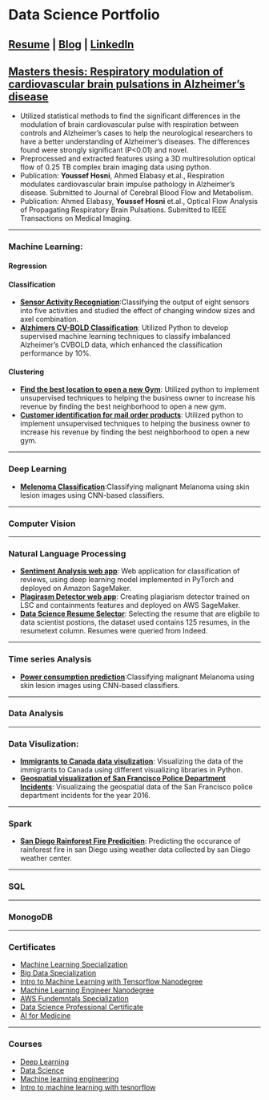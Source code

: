 # Data Science Portfolio  
[Resume](https://github.com/youssefHosni/Data-Science-Portofolio/blob/main/Hosni_Youssef_Resume.pdf) | [Blog](https://youssefraafat57.medium.com/list/data-science-and-machine-learning-8a3c0a6311c2) | [LinkedIn](https://www.linkedin.com/in/youssef-hosni-b2960b135/)
---

## [Masters thesis: Respiratory modulation of cardiovascular brain pulsations in Alzheimer’s disease](https://github.com/youssefHosni/Respiratory-modulation-of-cardiovascular-pulsation)

* Utilized statistical methods to find the significant differences in the modulation of brain cardiovascular pulse with respiration between controls and Alzheimer’s cases to help the neurological researchers to have a better understanding of Alzheimer’s diseases. The differences found were strongly significant (P<0.01) and novel.  
* Preprocessed and extracted features using a 3D multiresolution optical flow of 0.25 TB complex brain imaging data using python.
* Publication: __Youssef Hosni__, Ahmed Elabasy et.al., Respiration modulates cardiovascular brain impulse pathology in Alzheimer’s disease. Submitted to Journal of Cerebral Blood Flow and Metabolism.  
* Publication: Ahmed Elabasy, __Youssef Hosni__ et.al., Optical Flow Analysis of Propagating Respiratory Brain Pulsations. Submitted to IEEE Transactions on Medical Imaging.
----

### Machine Learning:
#### Regression

#### Classification 
* __[Sensor Activity Recogniation](https://github.com/youssefHosni/Data-Science-Portofolio/tree/main/Machine%20Learning/Classification/Sensor-activity-recognition)__:Classifying the output of eight sensors into five activities and studied the effect of changing window
sizes and axel combination.
* __[Alzhimers CV-BOLD Classification]()__: Utilized Python to develop supervised machine learning techniques to classify imbalanced Alzheimer’s CVBOLD data, which enhanced the classification performance by 10%. 
#### Clustering 
* __[Find the best location to open a new Gym](https://github.com/youssefHosni/Data-Science-Portofolio/tree/main/Machine%20Learning/Clustering/Finding-the-best-Tornoto-neighborhood-to-open-a-new-gym)__: Utilized python to implement unsupervised techniques to helping the business owner to increase his revenue by finding the best neighborhood to open a new gym. 
* __[Customer identification for mail order products](https://github.com/youssefHosni/Data-Science-Portofolio/tree/main/Machine%20Learning/Clustering/Customer%20identification%20for%20mail%20order%20products)__: Utilized python to implement unsupervised techniques to helping the business owner to increase his revenue by finding the best neighborhood to open a new gym.
---
### Deep Learning 
* __[Melenoma Classification](https://github.com/youssefHosni/Data-Science-Portofolio/tree/main/Deep%20Learning/Classification/Melenoma_Classification)__:Classifying malignant Melanoma using skin lesion images using CNN-based classifiers.
---
### Computer Vision 
---

### Natural Language Processing 

* __[Sentiment Analysis web app](https://github.com/youssefHosni/Data-Science-Portofolio/tree/main/Natural_Language_processing/Sentiment-analysis)__: Web application for classification of reviews, using deep learning model implemented in PyTorch and deployed on Amazon SageMaker.  
* __[Plagirasm Detector web app](https://github.com/youssefHosni/Data-Science-Portofolio/tree/main/Natural_Language_processing/plagiarism-detector-web-app)__: Creating plagiarism detector trained on LSC and containments features and deployed on AWS SageMaker.
* __[Data Science Resume Selector](https://github.com/youssefHosni/Data-Science-Portofolio/tree/main/Natural_Language_processing/Data-Science-Resume-Selector)__: Selecting the resume that are eligbile to data scientist postions, the dataset used contains 125 resumes, in the resumetext column. Resumes were queried from Indeed. 
---
### Time series Analysis
* __[Power consumption prediction](https://github.com/youssefHosni/Data-Science-Portofolio/tree/main/time-series-analysis/Power-consumption-forecasting)__:Classifying malignant Melanoma using skin lesion images using CNN-based classifiers. 
---

### Data Analysis 
---
### Data Visulization:
* __[Immigrants to Canada data visulization](https://nbviewer.jupyter.org/github/youssefHosni/Data-Science-Portofolio/blob/main/Data%20Visualization/Python/Immigration_to_Canda_Data_Visualization.ipynb)__: Visualizing the data of the immigrants to Canada using different visualizing libraries in Python.
*  __[Geospatial visualization of San Francisco Police Department Incidents](https://dfm.io/nbview/?url=https%3A%2F%2Fgithub.com%2FyoussefHosni%2FData-Science-Portofolio%2Fblob%2Fmain%2FData%2520Visualization%2FPython%2FSpatial%2520visualization%2520of%2520San%2520Francisco%2520incidents.ipynb)__: Visualizaing the geospatial data of the San Francisco police department incidents for the year 2016.
---
### Spark 
* __[San Diego Rainforest Fire Predicition](https://github.com/youssefHosni/Data-Science-Portofolio/tree/main/Spark/San%20Diego%20Rainforest%20Fire%20Predicition)__: Predicting the occurance of rainforest fire in san Diego using weather data collected by san Diego weather center.   
---
### SQL 
---

### MonogoDB

---



### Certificates 
* [Machine Learning Specialization](https://coursera.org/share/fc5c10d3f96939edf29145069b48a6a3) 
* [Big Data Specialization](https://coursera.org/share/be7f65fa09309f4cc3e2c67bcb071c3f)  
* [Intro to Machine Learning with Tensorflow Nanodegree](https://confirm.udacity.com/EAATQCZY)
* [Machine Learning Engineer Nanodegree](https://confirm.udacity.com/KCFRE3KD)
* [AWS Fundemntals Specialization](https://coursera.org/share/e34358a0200a916eebb07b64f22d055e)
* [Data Science Professional Certificate](https://coursera.org/share/696a589922de676e872971acf146f4ec) 
* [AI for Medicine](https://coursera.org/share/e12fc21c24eb1ebfe70121c66b7ee8ad)

---
### Courses 
* [Deep Learning](https://github.com/youssefHosni/Deep-learning-Specilization) 
* [Data Science](https://github.com/youssefHosni/IBM-data-science-proffesional-certificate) 
* [Machine learning engineering](https://github.com/youssefHosni/Machine-Learning-Engineer-Udacity-Nanodegree)
* [Intro to machine learning with tesnorflow](https://github.com/youssefHosni/Intro-to-machine-learning-nanodegree)






